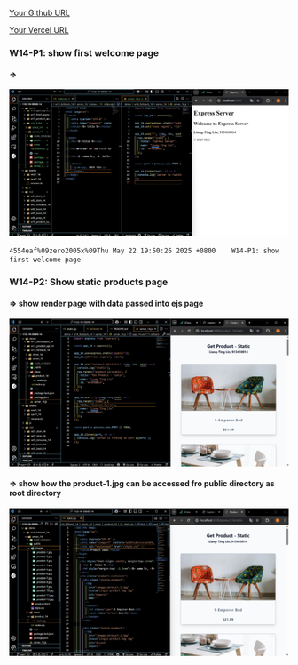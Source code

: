 [Your Github URL](https://github.com/zero2005x/1132-1N-DEMO-14)

[Your Vercel URL](https://1132-1N-DEMO-14.vercel.app)

### W14-P1: show first welcome page

#### =>

![](w14-p1.png)

```
4554eaf%09zero2005x%09Thu May 22 19:50:26 2025 +0800    W14-P1: show first welcome page
```

### W14-P2: Show static products page

#### => show render page with data passed into ejs page

![](w14-p2-1.png)

#### => show how the product-1.jpg can be accessed fro public directory as root directory

![](w14-p2-2.png)

```

```
